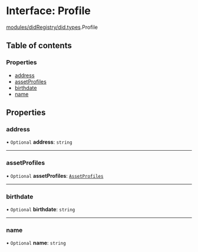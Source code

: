 # Interface: Profile

[modules/didRegistry/did.types](../modules/modules_didRegistry_did_types.md).Profile

## Table of contents

### Properties

- [address](modules_didRegistry_did_types.Profile.md#address)
- [assetProfiles](modules_didRegistry_did_types.Profile.md#assetprofiles)
- [birthdate](modules_didRegistry_did_types.Profile.md#birthdate)
- [name](modules_didRegistry_did_types.Profile.md#name)

## Properties

### address

• `Optional` **address**: `string`

___

### assetProfiles

• `Optional` **assetProfiles**: [`AssetProfiles`](modules_didRegistry_did_types.AssetProfiles.md)

___

### birthdate

• `Optional` **birthdate**: `string`

___

### name

• `Optional` **name**: `string`
